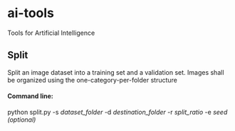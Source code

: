 # ai-tools
Tools for Artificial Intelligence

## Split

Split an image dataset into a training set and a validation set.
Images shall be organized using the one-category-per-folder structure

#### Command line:
python split.py -s *dataset_folder* -d *destination_folder* -r *split_ratio* -e *seed (optional)*
